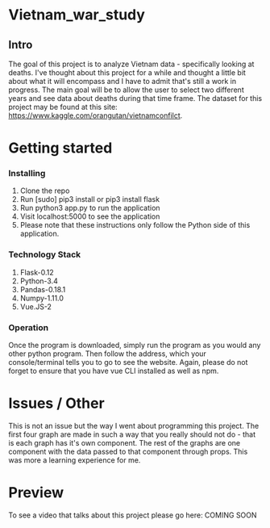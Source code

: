 # Vietnam_war_study
## Intro

The goal of this project is to analyze Vietnam data - specifically looking at deaths.
I've thought about this project for a while and thought a little bit about what it will
encompass and I have to admit that's still a work in progress. The main goal will
be to allow the user to select two different years and see data about deaths during
that time frame. The dataset for this project may be found at this site: https://www.kaggle.com/orangutan/vietnamconfilct.

# Getting started
### Installing

1. Clone the repo
2. Run [sudo] pip3 install or pip3 install flask
3. Run python3 app.py to run the application
4. Visit localhost:5000 to see the application
5. Please note that these instructions only follow the Python side of this application.


### Technology Stack

1. Flask-0.12
2. Python-3.4
3. Pandas-0.18.1
4. Numpy-1.11.0
5. Vue.JS-2

### Operation

Once the program is downloaded, simply run the program as you would any other python program.
Then follow the address, which your console/terminal tells you to go to see the
website. Again, please do not forget to ensure that you have vue CLI installed
as well as npm.

# Issues / Other

This is not an issue but the way I went about programming this project. The first
four graph are made in such a way that you really should not do - that is each
graph has it's own component. The rest of the graphs are one component with the
data passed to that component through props. This was more a learning experience
for me.

# Preview

To see a video that talks about this project please go here: COMING SOON
